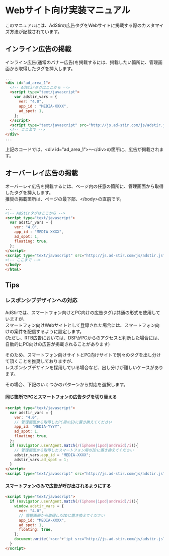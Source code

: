 # Webサイト向け実装マニュアル

このマニュアルには、AdStirの広告タグをWebサイトに掲載する際のカスタマイズ方法が記載されています。

## インライン広告の掲載

インライン広告(通常のバナー広告)を掲載するには、掲載したい箇所に、管理画面から取得したタグを挿入します。

```html
...
<div id="ad_area_1">
  <!-- AdStirタグはここから -->
  <script type="text/javascript">
    var adstir_vars = {
      ver: "4.0",
      app_id : "MEDIA-XXXX",
      ad_spot: 1,
    };
  </script>
  <script type="text/javascript" src="http://js.ad-stir.com/js/adstir.js?20130527"></script>
  <!-- ここまで -->
</div>
...
```

上記のコードでは、&lt;div id="ad_area_1">〜&lt;/div>の箇所に、広告が掲載されます。

## オーバーレイ広告の掲載

オーバーレイ広告を掲載するには、ページ内の任意の箇所に、管理画面から取得したタグを挿入します。\
推奨の掲載箇所は、ページの最下部、&lt;/body>の直前です。

```html
...
<!-- AdStirタグはここから -->
<script type="text/javascript">
  var adstir_vars = {
    ver: "4.0",
    app_id : "MEDIA-XXXX",
    ad_spot: 1,
    floating: true,
  };
</script>
<script type="text/javascript" src="http://js.ad-stir.com/js/adstir.js?20130527"></script>
<!-- ここまで -->
</body>
</html>
```

## Tips

### レスポンシブデザインへの対応

AdStirでは、スマートフォン向けとPC向けの広告タグは共通の形式を使用していますが、\
スマートフォン向けWebサイトとして登録された場合には、スマートフォン向けの案件を配信するように設定します。\
(ただし、RTB広告においては、DSPがPCからのアクセスと判断した場合には、自動的にPC向けの広告が掲載されることがあります)

そのため、スマートフォン向けサイトとPC向けサイトで別々のタグを出し分けて頂くことを推奨しておりますが、\
レスポンシブデザインを採用している場合など、出し分けが難しいケースがあります。

その場合、下記のいくつかのパターンから対応を選択します。

#### 同じ箇所でPCとスマートフォンの広告タグを切り替える
```html
<script type="text/javascript">
  var adstir_vars = {
    ver: "4.0",
    // 管理画面から取得したPC用のIDに置き換えてください
    app_id: "MEDIA-YYYY",
    ad_spot: 1,
    floating: true,
  };
  if (navigator.userAgent.match(/(iphone|ipod|android)/i)){
    // 管理画面から取得したスマートフォン用のIDに置き換えてください
    adstir_vars.app_id = "MEDIA-XXXX";
    adstir_vars.ad_spot = 1;
  }
</script>
<script type="text/javascript" src="http://js.ad-stir.com/js/adstir.js?20130527"></script>
```

#### スマートフォンのみで広告が呼び出されるようにする
```html
<script type="text/javascript">
  if (navigator.userAgent.match(/(iphone|ipod|android)/i)){
    window.adstir_vars = {
      ver: "4.0",
      // 管理画面から取得したIDに置き換えてください
      app_id: "MEDIA-XXXX",
      ad_spot: 1,
      floating: true,
    };
    document.write('<scr'+'ipt src="http://js.ad-stir.com/js/adstir.js?20130527"><\/scr'+'ipt>')
  }
</script>
```
